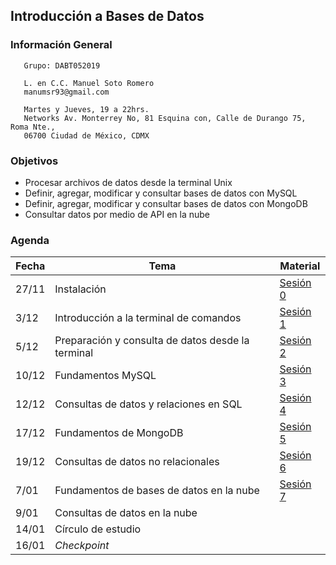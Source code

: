 ## Introducción a Bases de Datos

### Información General

```
   Grupo: DABT052019

   L. en C.C. Manuel Soto Romero
   manumsr93@gmail.com

   Martes y Jueves, 19 a 22hrs.
   Networks Av. Monterrey No, 81 Esquina con, Calle de Durango 75, Roma Nte., 
   06700 Ciudad de México, CDMX
```

### Objetivos
- Procesar archivos de datos desde la terminal Unix
- Definir, agregar, modificar y consultar bases de datos con MySQL
- Definir, agregar, modificar y consultar bases de datos con MongoDB
- Consultar datos por medio de API en la nube

### Agenda

| Fecha | Tema                                             | Material |
|-------|--------------------------------------------------|----------|
| 27/11 | Instalación                                      | [Sesión 0](https://docs.google.com/document/d/1P7xnYGl1ChaPsauKGTy-UYMAsx9Q2FgnhNAgwdjZ798/edit?usp=sharing) |
| 3/12  | Introducción a la terminal de comandos           | [Sesión 1](Sesion-01/) |
| 5/12  | Preparación y consulta de datos desde la terminal| [Sesión 2](Sesion-02/) |
| 10/12 | Fundamentos MySQL                                | [Sesión 3](Sesion-03/) |
| 12/12 | Consultas de datos y relaciones en SQL           | [Sesión 4](Sesion-04/) |
| 17/12 | Fundamentos de MongoDB                           | [Sesión 5](Sesion-05/) |
| 19/12 | Consultas de datos no relacionales               | [Sesión 6](Sesion-06/) |
| 7/01  | Fundamentos de bases de datos en la nube         | [Sesión 7](Sesion-07/) |
| 9/01  | Consultas de datos en la nube                    |          |
| 14/01 | Círculo de estudio                               |          |
| 16/01 | *Checkpoint*                                     |          |
